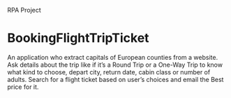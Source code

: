 RPA Project
# BookingFlightTripTicket
An application who extract capitals of European counties from a website. 
Ask details about the trip like if it’s a Round Trip or a One-Way Trip to know what kind to choose, depart city, return date, cabin class or number of adults. 
Search for a flight ticket based on user’s choices and email the Best price for it.
